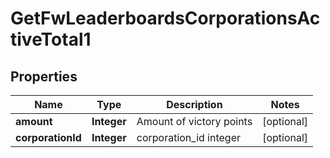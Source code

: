 
# GetFwLeaderboardsCorporationsActiveTotal1

## Properties
Name | Type | Description | Notes
------------ | ------------- | ------------- | -------------
**amount** | **Integer** | Amount of victory points |  [optional]
**corporationId** | **Integer** | corporation_id integer |  [optional]



